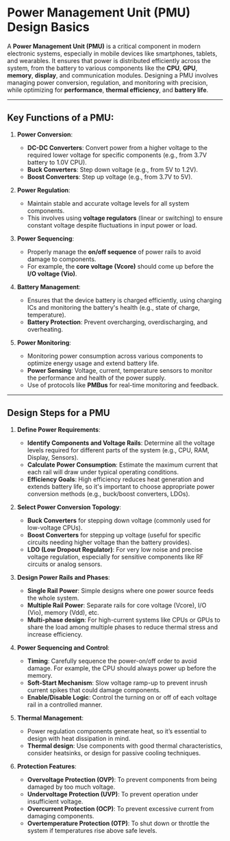 # Power Management Unit (PMU) Design Basics

A **Power Management Unit (PMU)** is a critical component in modern electronic systems, especially in mobile devices like smartphones, tablets, and wearables. It ensures that power is distributed efficiently across the system, from the battery to various components like the **CPU**, **GPU**, **memory**, **display**, and communication modules. Designing a PMU involves managing power conversion, regulation, and monitoring with precision, while optimizing for **performance**, **thermal efficiency**, and **battery life**.

---

## Key Functions of a PMU:
1. **Power Conversion**:
   - **DC-DC Converters**: Convert power from a higher voltage to the required lower voltage for specific components (e.g., from 3.7V battery to 1.0V CPU).
   - **Buck Converters**: Step down voltage (e.g., from 5V to 1.2V).
   - **Boost Converters**: Step up voltage (e.g., from 3.7V to 5V).

2. **Power Regulation**:
   - Maintain stable and accurate voltage levels for all system components.
   - This involves using **voltage regulators** (linear or switching) to ensure constant voltage despite fluctuations in input power or load.

3. **Power Sequencing**:
   - Properly manage the **on/off sequence** of power rails to avoid damage to components.
   - For example, the **core voltage (Vcore)** should come up before the **I/O voltage (Vio)**.

4. **Battery Management**:
   - Ensures that the device battery is charged efficiently, using charging ICs and monitoring the battery's health (e.g., state of charge, temperature).
   - **Battery Protection**: Prevent overcharging, overdischarging, and overheating.

5. **Power Monitoring**:
   - Monitoring power consumption across various components to optimize energy usage and extend battery life.
   - **Power Sensing**: Voltage, current, temperature sensors to monitor the performance and health of the power supply.
   - Use of protocols like **PMBus** for real-time monitoring and feedback.

---

## Design Steps for a PMU

1. **Define Power Requirements**:
   - **Identify Components and Voltage Rails**: Determine all the voltage levels required for different parts of the system (e.g., CPU, RAM, Display, Sensors).
   - **Calculate Power Consumption**: Estimate the maximum current that each rail will draw under typical operating conditions.
   - **Efficiency Goals**: High efficiency reduces heat generation and extends battery life, so it's important to choose appropriate power conversion methods (e.g., buck/boost converters, LDOs).

2. **Select Power Conversion Topology**:
   - **Buck Converters** for stepping down voltage (commonly used for low-voltage CPUs).
   - **Boost Converters** for stepping up voltage (useful for specific circuits needing higher voltage than the battery provides).
   - **LDO (Low Dropout Regulator)**: For very low noise and precise voltage regulation, especially for sensitive components like RF circuits or analog sensors.

3. **Design Power Rails and Phases**:
   - **Single Rail Power**: Simple designs where one power source feeds the whole system.
   - **Multiple Rail Power**: Separate rails for core voltage (Vcore), I/O (Vio), memory (Vdd), etc.
   - **Multi-phase design**: For high-current systems like CPUs or GPUs to share the load among multiple phases to reduce thermal stress and increase efficiency.

4. **Power Sequencing and Control**:
   - **Timing**: Carefully sequence the power-on/off order to avoid damage. For example, the CPU should always power up before the memory.
   - **Soft-Start Mechanism**: Slow voltage ramp-up to prevent inrush current spikes that could damage components.
   - **Enable/Disable Logic**: Control the turning on or off of each voltage rail in a controlled manner.

5. **Thermal Management**:
   - Power regulation components generate heat, so it’s essential to design with heat dissipation in mind.
   - **Thermal design**: Use components with good thermal characteristics, consider heatsinks, or design for passive cooling techniques.

6. **Protection Features**:
   - **Overvoltage Protection (OVP)**: To prevent components from being damaged by too much voltage.
   - **Undervoltage Protection (UVP)**: To prevent operation under insufficient voltage.
   - **Overcurrent Protection (OCP)**: To prevent excessive current from damaging components.
   - **Overtemperature Protection (OTP)**: To shut down or throttle the system if temperatures rise above safe levels.


